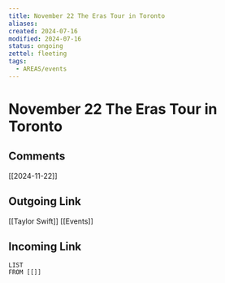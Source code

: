 ```yaml
---
title: November 22 The Eras Tour in Toronto
aliases: 
created: 2024-07-16
modified: 2024-07-16
status: ongoing
zettel: fleeting
tags:
  - AREAS/events
---
```

# November 22 The Eras Tour in Toronto
## Comments
[[2024-11-22]]
## Outgoing Link
[[Taylor Swift]]
[[Events]]
## Incoming Link
```dataview
LIST
FROM [[]]
```